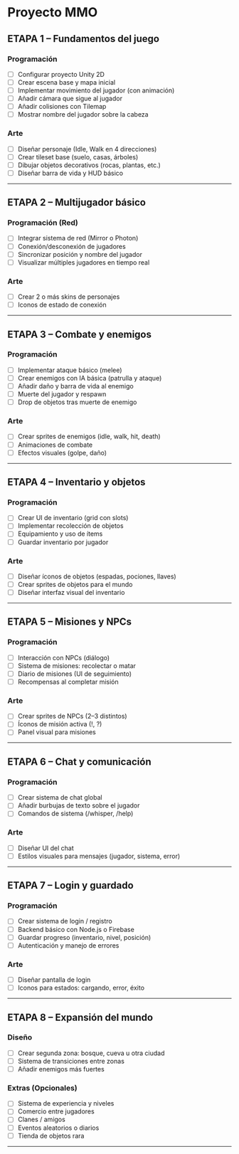 #  Proyecto MMO 

##  ETAPA 1 – Fundamentos del juego

###  Programación
- [ ] Configurar proyecto Unity 2D
- [ ] Crear escena base y mapa inicial
- [ ] Implementar movimiento del jugador (con animación)
- [ ] Añadir cámara que sigue al jugador
- [ ] Añadir colisiones con Tilemap
- [ ] Mostrar nombre del jugador sobre la cabeza

### Arte
- [ ] Diseñar personaje (Idle, Walk en 4 direcciones)
- [ ] Crear tileset base (suelo, casas, árboles)
- [ ] Dibujar objetos decorativos (rocas, plantas, etc.)
- [ ] Diseñar barra de vida y HUD básico

---

## ETAPA 2 – Multijugador básico

### Programación (Red)
- [ ] Integrar sistema de red (Mirror o Photon)
- [ ] Conexión/desconexión de jugadores
- [ ] Sincronizar posición y nombre del jugador
- [ ] Visualizar múltiples jugadores en tiempo real

### Arte
- [ ] Crear 2 o más skins de personajes
- [ ] Iconos de estado de conexión

---

## ETAPA 3 – Combate y enemigos

### Programación
- [ ] Implementar ataque básico (melee)
- [ ] Crear enemigos con IA básica (patrulla y ataque)
- [ ] Añadir daño y barra de vida al enemigo
- [ ] Muerte del jugador y respawn
- [ ] Drop de objetos tras muerte de enemigo

### Arte
- [ ] Crear sprites de enemigos (idle, walk, hit, death)
- [ ] Animaciones de combate
- [ ] Efectos visuales (golpe, daño)

---

## ETAPA 4 – Inventario y objetos

### Programación
- [ ] Crear UI de inventario (grid con slots)
- [ ] Implementar recolección de objetos
- [ ] Equipamiento y uso de ítems
- [ ] Guardar inventario por jugador

### Arte
- [ ] Diseñar íconos de objetos (espadas, pociones, llaves)
- [ ] Crear sprites de objetos para el mundo
- [ ] Diseñar interfaz visual del inventario

---

## ETAPA 5 – Misiones y NPCs

### Programación
- [ ] Interacción con NPCs (diálogo)
- [ ] Sistema de misiones: recolectar o matar
- [ ] Diario de misiones (UI de seguimiento)
- [ ] Recompensas al completar misión

### Arte
- [ ] Crear sprites de NPCs (2–3 distintos)
- [ ] Íconos de misión activa (!, ?)
- [ ] Panel visual para misiones

---

## ETAPA 6 – Chat y comunicación

### Programación
- [ ] Crear sistema de chat global
- [ ] Añadir burbujas de texto sobre el jugador
- [ ] Comandos de sistema (/whisper, /help)

### Arte
- [ ] Diseñar UI del chat
- [ ] Estilos visuales para mensajes (jugador, sistema, error)

---

## ETAPA 7 – Login y guardado

### Programación
- [ ] Crear sistema de login / registro
- [ ] Backend básico con Node.js o Firebase
- [ ] Guardar progreso (inventario, nivel, posición)
- [ ] Autenticación y manejo de errores

### Arte
- [ ] Diseñar pantalla de login
- [ ] Iconos para estados: cargando, error, éxito

---

## ETAPA 8 – Expansión del mundo

### Diseño
- [ ] Crear segunda zona: bosque, cueva u otra ciudad
- [ ] Sistema de transiciones entre zonas
- [ ] Añadir enemigos más fuertes

### Extras (Opcionales)
- [ ] Sistema de experiencia y niveles
- [ ] Comercio entre jugadores
- [ ] Clanes / amigos
- [ ] Eventos aleatorios o diarios
- [ ] Tienda de objetos rara

---



